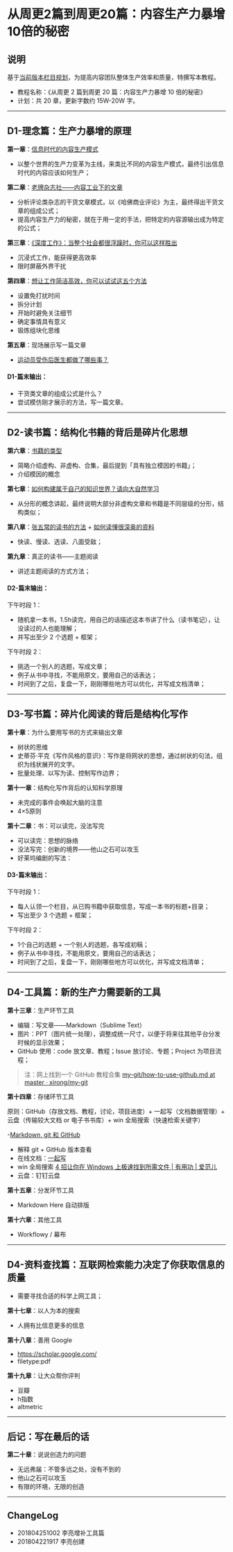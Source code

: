 # 从周更2篇到周更20篇：内容生产力暴增10倍的秘密

## 说明

基于[当前版本栏目规划](https://github.com/AwesomeJason/ChiliEducationReview/blob/master/_6-10TimesProductiveForces/CER-Plan.md)，为提高内容团队整体生产效率和质量，特撰写本教程。

- 教程名称：《从周更 2 篇到周更 20 篇：内容生产力暴增 10 倍的秘密》
- 计划：共 20 章，更新字数约 15W-20W 字。

----

## D1-理念篇：生产力暴增的原理

**第一章**：[信息时代的内容生产模式](https://github.com/AwesomeJason/ChiliEducationReview/blob/master/_6-10TimesProductiveForces/%E4%BF%A1%E6%81%AF%E6%97%B6%E4%BB%A3%E7%9A%84%E5%86%85%E5%AE%B9%E7%94%9F%E4%BA%A7%E6%A8%A1%E5%BC%8F.md)

- 以整个世界的生产力变革为主线，来类比不同的内容生产模式，最终引出信息时代的内容应该如何生产；

**第二章**：[老牌杂志社——内容工业下的文章](https://github.com/AwesomeJason/ChiliEducationReview/blob/master/_6-10TimesProductiveForces/%E8%80%81%E7%89%8C%E6%9D%82%E5%BF%97%E7%A4%BE%E2%80%94%E2%80%94%E5%86%85%E5%AE%B9%E5%B7%A5%E4%B8%9A%E4%B8%8B%E7%9A%84%E6%96%87%E7%AB%A0.md)

- 分析评论类杂志的干货文章模式，以《哈佛商业评论》为主，最终得出干货文章的组成公式；
- 提高内容生产力的秘密，就在于用一定的手法，把特定的内容源输出成为特定的公式；

**第三章**：[《深度工作》：当整个社会都很浮躁时，你可以这样胜出](https://github.com/AwesomeJason/ChiliEducationReview/blob/master/_6-10TimesProductiveForces/%E3%80%8A%E6%B7%B1%E5%BA%A6%E5%B7%A5%E4%BD%9C%E3%80%8B%EF%BC%9A%E5%BD%93%E6%95%B4%E4%B8%AA%E7%A4%BE%E4%BC%9A%E9%83%BD%E5%BE%88%E6%B5%AE%E8%BA%81%E6%97%B6%EF%BC%8C%E4%BD%A0%E5%8F%AF%E4%BB%A5%E8%BF%99%E6%A0%B7%E8%83%9C%E5%87%BA.md)

- 沉浸式工作，能获得更高效率
- 限时屏蔽外界干扰

**第四章**：[想让工作简洁高效，你可以试试这五个方法](https://github.com/AwesomeJason/ChiliEducationReview/blob/master/_6-10TimesProductiveForces/%E6%83%B3%E8%AE%A9%E5%B7%A5%E4%BD%9C%E7%AE%80%E6%B4%81%E9%AB%98%E6%95%88%EF%BC%8C%E4%BD%A0%E5%8F%AF%E4%BB%A5%E8%AF%95%E8%AF%95%E8%BF%99%E4%BA%94%E4%B8%AA%E6%96%B9%E6%B3%95.md)

- 设置免打扰时间
- 拆分计划
- 开始时避免关注细节
- 确定事情具有意义
- 锻炼组块化思维

**第五章**：现场展示写一篇文章

- [运动员受伤后医生都做了哪些事？](https://github.com/AwesomeJason/ChiliEducationReview/blob/master/_6-10TimesProductiveForces/%E8%BF%90%E5%8A%A8%E5%91%98%E5%8F%97%E4%BC%A4%E5%90%8E%E5%8C%BB%E7%94%9F%E9%83%BD%E5%81%9A%E4%BA%86%E5%93%AA%E4%BA%9B%E4%BA%8B%EF%BC%9F.md)

#### D1-篇末输出：

- 干货类文章的组成公式是什么？
- 尝试模仿刚才展示的方法，写一篇文章。

----

## D2-读书篇：结构化书籍的背后是碎片化思想

**第六章**：[书籍的类型](https://github.com/AwesomeJason/ChiliEducationReview/blob/master/_6-10TimesProductiveForces/%E4%B9%A6%E7%B1%8D%E7%9A%84%E7%B1%BB%E5%9E%8B.md)

- 简略介绍虚构、非虚构、合集，最后提到「具有独立模因的书籍」；
- 介绍模因的概念

**第七章**：[如何构建属于自己的知识世界？请向大自然学习](https://github.com/AwesomeJason/ChiliEducationReview/blob/master/_6-10TimesProductiveForces/%E5%A6%82%E4%BD%95%E6%9E%84%E5%BB%BA%E5%B1%9E%E4%BA%8E%E8%87%AA%E5%B7%B1%E7%9A%84%E7%9F%A5%E8%AF%86%E4%B8%96%E7%95%8C%EF%BC%9F%E8%AF%B7%E5%90%91%E5%A4%A7%E8%87%AA%E7%84%B6%E5%AD%A6%E4%B9%A0.md)

- 从分形的概念讲起，最终说明大部分非虚构文章和书籍是不同层级的分形，结构类似；

**第八章**：[张五常的读书的方法](https://github.com/AwesomeJason/ChiliEducationReview/blob/master/_6-10TimesProductiveForces/%E5%BC%A0%E4%BA%94%E5%B8%B8%E7%9A%84%E5%AD%A6%E4%B9%A0%E6%96%B9%E6%B3%95%E4%B8%BA%E4%BB%80%E4%B9%88%E5%A5%BD%EF%BC%9F%E5%9B%A0%E4%B8%BA%E7%AC%A6%E5%90%88%E4%BA%BA%E7%B1%BB%E7%9A%84%E8%AE%A4%E7%9F%A5%E5%8E%9F%E7%90%86.md) + [如何读懂很深奥的资料](https://github.com/AwesomeJason/ChiliEducationReview/blob/master/_6-10TimesProductiveForces/%E5%A6%82%E4%BD%95%E8%AF%BB%E6%87%82%E5%BE%88%E6%B7%B1%E5%A5%A5%E7%9A%84%E8%B5%84%E6%96%99.md)

- 快读、慢读、选读、八面受敌；

**第九章**：真正的读书——主题阅读

- 讲述主题阅读的方式方法；

#### D2-篇末输出：

下午时段 1：
- 随机拿一本书，1.5h读完，用自己的话描述这本书讲了什么（读书笔记），让没读过的人也能理解；
- 并写出至少 2 个选题 + 框架；

下午时段 2：
- 挑选一个别人的选题，写成文章；
- 例子从书中寻找，不能用原文，要用自己的话表达；
- 时间到了之后，复盘一下，刚刚哪些地方可以优化，并写成文档清单；

----

## D3-写书篇：碎片化阅读的背后是结构化写作

**第十章**：为什么要用写书的方式来输出文章

- 树状的思维
- 史蒂芬·平克《写作风格的意识》：写作是将网状的思想，通过树状的句法，组织为线状展开的文字。
- 批量处理、以写为读、控制写作边界；

**第十一章**：结构化写作背后的认知科学原理

- 未完成的事件会唤起大脑的注意
- 4×5原则

**第十二章**：书：可以读完，没法写完

- 可以读完：思想的脉络
- 没法写完：创新的境界——他山之石可以攻玉
- 好莱坞编剧的写法：

#### D3-篇末输出：

下午时段 1：
- 每人认领一个栏目，从已购书籍中获取信息，写成一本书的标题+目录；
- 写出至少 3 个选题 + 框架；

下午时段 2：
- 1个自己的选题 + 一个别人的选题，各写成初稿；
- 例子从书中寻找，不能用原文，要用自己的话表达；
- 时间到了之后，复盘一下，刚刚哪些地方可以优化，并写成文档清单；

----

## D4-工具篇：新的生产力需要新的工具

**第十三章**：生产环节工具

- 编辑：写文章——Markdown（Sublime Text）
- 图片：PPT（图片统一处理），调整成统一尺寸，以便于将来往其他平台分发时候的显示效果；
- GitHub 使用：code 放文章、教程；Issue 放讨论、专题；Project 为项目流程；

> 注：网上找到一个 GitHub 教程合集 [my-git/how-to-use-github.md at master · xirong/my-git](https://github.com/xirong/my-git/blob/master/how-to-use-github.md)

**第十四章**：存储环节工具

原则：GitHub（存放文档、教程，讨论，项目进度）+ 一起写（文档数据管理）+ 云盘（传输较大文档 or 电子书书库）+ win 全局搜索（快速检索关键字）

-[Markdown, git 和 GitHub](https://github.com/AwesomeJason/ChiliEducationReview/blob/master/_6-10TimesProductiveForces/Markdown%2C%20git%20%E5%92%8C%20GitHub.md)
- 解释 git + GitHub 版本查看
- 在线文档：[一起写](https://yiqixie.com/s/home/fcACp_y2ihHrnI-138cXkmZxY)
- win 全局搜索 [4 招让你在 Windows 上极速找到所需文件 | 有用功 | 爱范儿](http://www.ifanr.com/app/717888)
- 云盘：钉钉云盘

**第十五章**：分发环节工具

- Markdown Here 自动排版

**第十六章**：其他工具

- Workflowy / 幕布

----

## D4-资料查找篇：互联网检索能力决定了你获取信息的质量

- 需要寻找合适的科学上网工具；

**第十七章**：以人为本的搜索

- 人拥有比信息更多的信息

**第十八章**：善用 Google

- https://scholar.google.com/
- filetype:pdf

**第十九章**：让大众帮你评判

- 豆瓣
- h指数
- altmetric

----

## 后记：写在最后的话

**第二十章**：说说创造力的问题

- 无远弗届：不管多远之处，没有不到的
- 他山之石可以攻玉
- 有限的环境，无限的创造


----

## ChangeLog

- 201804251002 李亮增补工具篇
- 201804221917 李亮创建